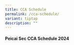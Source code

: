 ```yaml
---
title: CCA Schedule
permalink: /cca-schedule/
variant: tiptap
description: ""
---
```

<h4><strong>Peicai Sec CCA Schedule 2024</strong></h4>
<p></p>